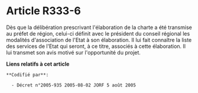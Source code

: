 # Article R333-6

Dès que la délibération prescrivant l'élaboration de la charte a été transmise au préfet de région, celui-ci définit avec le
président du conseil régional les modalités d'association de l'Etat à son élaboration. Il lui fait connaître la liste des
services de l'Etat qui seront, à ce titre, associés à cette élaboration. Il lui transmet son avis motivé sur l'opportunité du
projet.

**Liens relatifs à cet article**

	**Codifié par**:

	  - Décret n°2005-935 2005-08-02 JORF 5 août 2005

